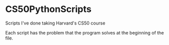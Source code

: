 # CS50PythonScripts
Scripts I've done taking Harvard's CS50 course

Each script has the problem that the program solves at the beginning of the file.

